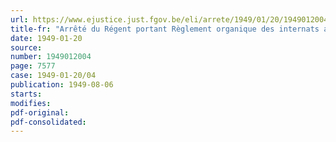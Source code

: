 ```yaml
---
url: https://www.ejustice.just.fgov.be/eli/arrete/1949/01/20/1949012004/justel
title-fr: "Arrêté du Régent portant Règlement organique des internats annexés aux établissements d'enseignement moyen de l'Etat"
date: 1949-01-20
source:
number: 1949012004
page: 7577
case: 1949-01-20/04
publication: 1949-08-06
starts:
modifies:
pdf-original:
pdf-consolidated:
---
```


